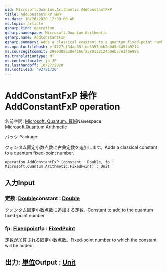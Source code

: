 ```yaml
---
uid: Microsoft.Quantum.Arithmetic.AddConstantFxP
title: AddConstantFxP 操作
ms.date: 10/26/2020 12:00:00 AM
ms.topic: article
qsharp.kind: operation
qsharp.namespace: Microsoft.Quantum.Arithmetic
qsharp.name: AddConstantFxP
qsharp.summary: Adds a classical constant to a quantum fixed-point number.
ms.openlocfilehash: ef4227cf34ac35f1ed5397deb2a0d5a445fb9214
ms.sourcegitcommit: 29e0d88a30e4166fa580132124b0eb57e1f0e986
ms.translationtype: MT
ms.contentlocale: ja-JP
ms.lasthandoff: 10/27/2020
ms.locfileid: "92721720"
---
```

# <a name="addconstantfxp-operation"></a><span data-ttu-id="d2f83-102">AddConstantFxP 操作</span><span class="sxs-lookup"><span data-stu-id="d2f83-102">AddConstantFxP operation</span></span>

<span data-ttu-id="d2f83-103">名前空間: [Microsoft. Quantum. 算術](xref:Microsoft.Quantum.Arithmetic)</span><span class="sxs-lookup"><span data-stu-id="d2f83-103">Namespace: [Microsoft.Quantum.Arithmetic](xref:Microsoft.Quantum.Arithmetic)</span></span>

<span data-ttu-id="d2f83-104">パック [](https://nuget.org/packages/)</span><span class="sxs-lookup"><span data-stu-id="d2f83-104">Package: [](https://nuget.org/packages/)</span></span>


<span data-ttu-id="d2f83-105">クォンタム固定小数点数に古典定数を追加します。</span><span class="sxs-lookup"><span data-stu-id="d2f83-105">Adds a classical constant to a quantum fixed-point number.</span></span>

```qsharp
operation AddConstantFxP (constant : Double, fp : Microsoft.Quantum.Arithmetic.FixedPoint) : Unit
```


## <a name="input"></a><span data-ttu-id="d2f83-106">入力</span><span class="sxs-lookup"><span data-stu-id="d2f83-106">Input</span></span>

### <a name="constant--double"></a><span data-ttu-id="d2f83-107">定数: [Double](xref:microsoft.quantum.lang-ref.double)</span><span class="sxs-lookup"><span data-stu-id="d2f83-107">constant : [Double](xref:microsoft.quantum.lang-ref.double)</span></span>

<span data-ttu-id="d2f83-108">クォンタム固定小数点数に追加する定数。</span><span class="sxs-lookup"><span data-stu-id="d2f83-108">Constant to add to the quantum fixed-point number.</span></span>


### <a name="fp--fixedpoint"></a><span data-ttu-id="d2f83-109">fp: [Fixedpoint](xref:Microsoft.Quantum.Arithmetic.FixedPoint)</span><span class="sxs-lookup"><span data-stu-id="d2f83-109">fp : [FixedPoint](xref:Microsoft.Quantum.Arithmetic.FixedPoint)</span></span>

<span data-ttu-id="d2f83-110">定数が加算される固定小数点数。</span><span class="sxs-lookup"><span data-stu-id="d2f83-110">Fixed-point number to which the constant will be added.</span></span>



## <a name="output--unit"></a><span data-ttu-id="d2f83-111">出力: [単位](xref:microsoft.quantum.lang-ref.unit)</span><span class="sxs-lookup"><span data-stu-id="d2f83-111">Output : [Unit](xref:microsoft.quantum.lang-ref.unit)</span></span>

